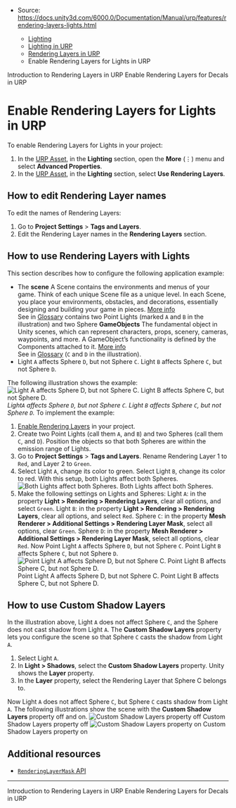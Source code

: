* Source: https://docs.unity3d.com/6000.0/Documentation/Manual/urp/features/rendering-layers-lights.html

  * [Lighting](https://docs.unity3d.com/6000.0/Documentation/Manual/LightingOverview.html)
  * [Lighting in URP](https://docs.unity3d.com/6000.0/Documentation/Manual/urp/lighting-landing.html)
  * [Rendering Layers in URP](https://docs.unity3d.com/6000.0/Documentation/Manual/urp/features/rendering-layers.html)
  * Enable Rendering Layers for Lights in URP


[](https://docs.unity3d.com/6000.0/Documentation/Manual/urp/features/rendering-layers-introduction.html)
Introduction to Rendering Layers in URP
[](https://docs.unity3d.com/6000.0/Documentation/Manual/urp/features/rendering-layers-decals.html)
Enable Rendering Layers for Decals in URP
# Enable Rendering Layers for Lights in URP
To enable Rendering Layers for Lights in your project:
  1. In the [URP Asset](https://docs.unity3d.com/6000.0/Documentation/Manual/urp/universalrp-asset.html), in the **Lighting** section, open the **More** (⋮) menu and select **Advanced Properties**.
  2. In the [URP Asset](https://docs.unity3d.com/6000.0/Documentation/Manual/urp/universalrp-asset.html), in the **Lighting** section, select **Use Rendering Layers**.


## How to edit Rendering Layer names
To edit the names of Rendering Layers:
  1. Go to **Project Settings** > **Tags and Layers**.
  2. Edit the Rendering Layer names in the **Rendering Layers** section.


##  How to use Rendering Layers with Lights
This section describes how to configure the following application example:
  * The **scene** A Scene contains the environments and menus of your game. Think of each unique Scene file as a unique level. In each Scene, you place your environments, obstacles, and decorations, essentially designing and building your game in pieces. [More info](https://docs.unity3d.com/6000.0/Documentation/Manual/CreatingScenes.html)  
See in [Glossary](https://docs.unity3d.com/6000.0/Documentation/Manual/Glossary.html#Scene) contains two Point Lights (marked `A` and `B` in the illustration) and two Sphere **GameObjects** The fundamental object in Unity scenes, which can represent characters, props, scenery, cameras, waypoints, and more. A GameObject’s functionality is defined by the Components attached to it. [More info](https://docs.unity3d.com/6000.0/Documentation/Manual/class-GameObject.html)  
See in [Glossary](https://docs.unity3d.com/6000.0/Documentation/Manual/Glossary.html#GameObject) (`C` and `D` in the illustration).
  * Light `A` affects Sphere `D`, but not Sphere `C`. Light `B` affects Sphere `C`, but not Sphere `D`.


The following illustration shows the example:
![Light A affects Sphere D, but not Sphere C. Light B affects Sphere C, but not Sphere D.](https://docs.unity3d.com/6000.0/Documentation/uploads/urp/lighting/rendering-layers/rendering-layers-example.png)  
_Light`A` affects Sphere `D`, but not Sphere `C`. Light `B` affects Sphere `C`, but not Sphere `D`._
To implement the example:
  1. [Enable Rendering Layers](https://docs.unity3d.com/6000.0/Documentation/Manual/urp/features/rendering-layers-decals.html) in your project.
  2. Create two Point Lights (call them `A`, and `B`) and two Spheres (call them `C`, and `D`). Position the objects so that both Spheres are within the emission range of Lights.
  3. Go to **Project Settings** > **Tags and Layers**. Rename Rendering Layer 1 to `Red`, and Layer 2 to `Green`.
  4. Select Light `A`, change its color to green. Select Light `B`, change its color to red. With this setup, both Lights affect both Spheres.
![Both Lights affect both Spheres.](https://docs.unity3d.com/6000.0/Documentation/uploads/urp/lighting/rendering-layers/both-lights.png) Both Lights affect both Spheres.
  5. Make the following settings on Lights and Spheres:
Light `A`: in the property **Light > Rendering > Rendering Layers**, clear all options, and select `Green`.
Light `B`: in the property **Light > Rendering > Rendering Layers**, clear all options, and select `Red`.
Sphere `C`: in the property **Mesh Renderer > Additional Settings > Rendering Layer Mask**, select all options, clear `Green`.
Sphere `D`: in the property **Mesh Renderer > Additional Settings > Rendering Layer Mask**, select all options, clear `Red`.
Now Point Light `A` affects Sphere `D`, but not Sphere `C`. Point Light `B` affects Sphere `C`, but not Sphere `D`.
![Point Light A affects Sphere D, but not Sphere C. Point Light B affects Sphere C, but not Sphere D.](https://docs.unity3d.com/6000.0/Documentation/uploads/urp/lighting/rendering-layers/rendering-layers-example.png) Point Light A affects Sphere D, but not Sphere C. Point Light B affects Sphere C, but not Sphere D.


##  How to use Custom Shadow Layers
In the illustration above, Light `A` does not affect Sphere `C`, and the Sphere does not cast shadow from Light `A`.
The **Custom Shadow Layers** property lets you configure the scene so that Sphere `C` casts the shadow from Light `A`.
  1. Select Light `A`.
  2. In **Light > Shadows**, select the **Custom Shadow Layers** property. Unity shows the **Layer** property.
  3. In the **Layer** property, select the Rendering Layer that Sphere C belongs to.


Now Light `A` does not affect Sphere `C`, but Sphere `C` casts shadow from Light `A`.
The following illustrations show the scene with the **Custom Shadow Layers** property off and on.
![Custom Shadow Layers property off](https://docs.unity3d.com/6000.0/Documentation/uploads/urp/lighting/rendering-layers/custom-shadow-layers-off.png) Custom Shadow Layers property off ![Custom Shadow Layers property on](https://docs.unity3d.com/6000.0/Documentation/uploads/urp/lighting/rendering-layers/custom-shadow-layers-on.png) Custom Shadow Layers property on
## Additional resources
  * [`RenderingLayerMask` API](https://docs.unity3d.com/6000.0/Documentation/ScriptReference/RenderingLayerMask.html)


* * *
[](https://docs.unity3d.com/6000.0/Documentation/Manual/urp/features/rendering-layers-introduction.html)
Introduction to Rendering Layers in URP
[](https://docs.unity3d.com/6000.0/Documentation/Manual/urp/features/rendering-layers-decals.html)
Enable Rendering Layers for Decals in URP
